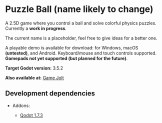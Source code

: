 # Puzzle Ball (name likely to change)

A 2.5D game where you control a ball and solve colorful physics puzzles. Currently a **work in progress**.

The current name is a placeholder, feel free to give ideas for a better one.

A playable demo is available for download: for Windows, macOS **(untested)**, and Android. Keyboard/mouse and touch controls supported. **Gamepads not yet supported (but planned for the future)**.

**Target Godot version:** 3.5.2

**Also available at:** [Game Jolt](https://gamejolt.com/games/puzzle-ball/804093)

## Development dependencies

- Addons:
  
  - [Qodot 1.7.3](https://github.com/QodotPlugin/qodot-plugin)
